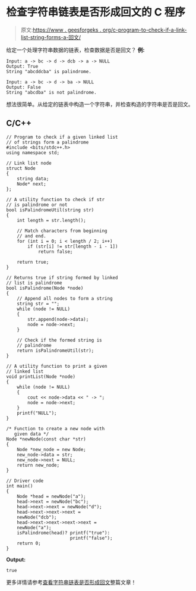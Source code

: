# 检查字符串链表是否形成回文的 C 程序

> 原文:[https://www . geesforgeks . org/c-program-to-check-if-a-link-list-string-forms-a-回文/](https://www.geeksforgeeks.org/c-program-to-check-if-a-linked-list-of-strings-forms-a-palindrome/)

给定一个处理字符串数据的链表，检查数据是否是回文？
**例:**

```
Input: a -> bc -> d -> dcb -> a -> NULL
Output: True
String "abcddcba" is palindrome.

Input: a -> bc -> d -> ba -> NULL
Output: False
String "abcdba" is not palindrome. 
```

想法很简单。从给定的链表中构造一个字符串，并检查构造的字符串是否是回文。

## C/C++

```
// Program to check if a given linked list 
// of strings form a palindrome
#include <bits/stdc++.h>
using namespace std;

// Link list node 
struct Node
{
    string data;
    Node* next;
};

// A utility function to check if str 
// is palindrome or not
bool isPalindromeUtil(string str)
{
    int length = str.length();

    // Match characters from beginning 
    // and end.
    for (int i = 0; i < length / 2; i++)
        if (str[i] != str[length - i - 1])
            return false;

    return true;
}

// Returns true if string formed by linked
// list is palindrome
bool isPalindrome(Node *node)
{
    // Append all nodes to form a string
    string str = "";
    while (node != NULL)
    {
        str.append(node->data);
        node = node->next;
    }

    // Check if the formed string is 
    // palindrome
    return isPalindromeUtil(str);
}

// A utility function to print a given 
// linked list
void printList(Node *node)
{
    while (node != NULL)
    {
        cout << node->data << " -> ";
        node = node->next;
    }
    printf("NULL");
}

/* Function to create a new node with 
   given data */
Node *newNode(const char *str)
{
    Node *new_node = new Node;
    new_node->data = str;
    new_node->next = NULL;
    return new_node;
}

// Driver code
int main()
{
    Node *head = newNode("a");
    head->next = newNode("bc");
    head->next->next = newNode("d");
    head->next->next->next = 
    newNode("dcb");
    head->next->next->next->next = 
    newNode("a");
    isPalindrome(head)? printf("true"):
                        printf("false");
    return 0;
}
```

**Output:**

```
true
```

更多详情请参考[查看字符串链表是否形成回文](https://www.geeksforgeeks.org/check-linked-list-strings-form-palindrome/)整篇文章！